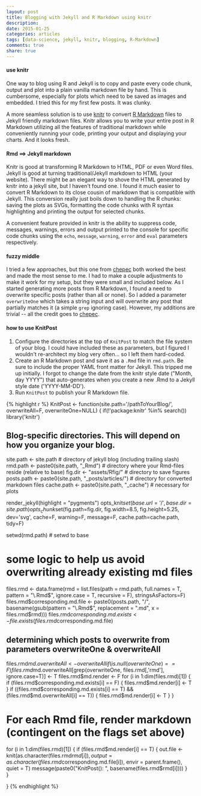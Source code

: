 ```yaml
---
layout: post
title: Blogging with Jekyll and R Markdown using knitr
description: 
date: 2015-01-25
categories: articles
tags: [data-science, jekyll, knitr, blogging, R-Markdown]
comments: true
share: true
---
```

  
#### use knitr 

One way to blog using R and Jekyll is to copy and paste every code chunk, output and plot into a plain vanilla markdown file by hand.  This is cumbersome, especially for plots which need to be saved as images and embedded.  I tried this for my first few posts.  It was clunky.

A more seamless solution is to use [knitr] to convert [R Markdown] files to Jekyll friendly markdown files.  Knitr allows you to write your entire post in R Markdown utilizing all the features of traditional markdown while conveniently running your code, printing your output and displaying your charts.  And it looks fresh.

#### Rmd ==> Jekyll markdown

Knitr is good at transforming R Markdown to HTML, PDF or even Word files.  Jekyll is good at turning traditional/Jekyll markdown to HTML (your website).  There might be an elegant way to shove the HTML generated by knitr into a jekyll site, but I haven't found one.  I found it much easier to convert R Markdown to its close cousin of markdown that is compatible with Jekyll.  This conversion really just boils down to handling the R chunks: saving the plots as SVGs, formatting the code chunks with R syntax highlighting and printing the output for selected chunks.

A convenient feature provided in knitr is the ability to suppress code, messages, warnings, errors and output printed to the console for specific code chunks using the `echo`, `message`, `warning`, `error` and `eval` parameters respectively.

#### fuzzy middle

I tried a few approaches, but this one from [chepec] both worked the best and made the most sense to me.  I had to make a couple adjustments to make it work for my setup, but they were small and included below.  As I started generating more posts from R Markdown, I found a need to overwrite specific posts (rather than all or none).  So I added a parameter `overwriteOne` which takes a string input and will overwrite any post that partially matches it (a simple `grep` ignoring case).  However, my additions are trivial -- all the credit goes to [chepec].

#### how to use KnitPost

1.  Configure the directories at the top of `KnitPost` to match the file system of your blog.  I could have included these as parameters, but I figured I wouldn't re-architect my blog very often... so I left them hard-coded.
2.  Create an R Markdown post and save it as a `.Rmd` file in `rmd.path`.  Be sure to include the proper YAML front matter for Jekyll.  This tripped me up initially.  I forgot to change the date from the knitr style date ("Month, day YYYY") that auto-generates when you create a new .Rmd to a Jekyll style date ('YYYY-MM-DD').
3.  Run `KnitPost` to publish your R Markdown file.



{% highlight r %}
KnitPost <- function(site.path='/pathToYourBlog/', overwriteAll=F, overwriteOne=NULL) {
  if(!'package:knitr' %in% search()) library('knitr')
  
  ## Blog-specific directories.  This will depend on how you organize your blog.
  site.path <- site.path # directory of jekyll blog (including trailing slash)
  rmd.path <- paste0(site.path, "_Rmd") # directory where your Rmd-files reside (relative to base)
  fig.dir <- "assets/Rfig/" # directory to save figures
  posts.path <- paste0(site.path, "_posts/articles/") # directory for converted markdown files
  cache.path <- paste0(site.path, "_cache") # necessary for plots
  
  render_jekyll(highlight = "pygments")
  opts_knit$set(base.url = '/', base.dir = site.path)
  opts_chunk$set(fig.path=fig.dir, fig.width=8.5, fig.height=5.25, dev='svg', cache=F, 
                 warning=F, message=F, cache.path=cache.path, tidy=F)   
  

  setwd(rmd.path) # setwd to base
  
  # some logic to help us avoid overwriting already existing md files
  files.rmd <- data.frame(rmd = list.files(path = rmd.path,
                                full.names = T,
                                pattern = "\\.Rmd$",
                                ignore.case = T,
                                recursive = F), stringsAsFactors=F)
  files.rmd$corresponding.md.file <- paste0(posts.path, "/", basename(gsub(pattern = "\\.Rmd$", replacement = ".md", x = files.rmd$rmd)))
  files.rmd$corresponding.md.exists <- file.exists(files.rmd$corresponding.md.file)
  
  ## determining which posts to overwrite from parameters overwriteOne & overwriteAll
  files.rmd$md.overwriteAll <- overwriteAll
  if(is.null(overwriteOne)==F) files.rmd$md.overwriteAll[grep(overwriteOne, files.rmd[,'rmd'], ignore.case=T)] <- T
  files.rmd$md.render <- F
  for (i in 1:dim(files.rmd)[1]) {
    if (files.rmd$corresponding.md.exists[i] == F) {
      files.rmd$md.render[i] <- T
    }
    if ((files.rmd$corresponding.md.exists[i] == T) && (files.rmd$md.overwriteAll[i] == T)) {
      files.rmd$md.render[i] <- T
    }
  }
  
  # For each Rmd file, render markdown (contingent on the flags set above)
  for (i in 1:dim(files.rmd)[1]) {
    if (files.rmd$md.render[i] == T) {
      out.file <- knit(as.character(files.rmd$rmd[i]), 
                      output = as.character(files.rmd$corresponding.md.file[i]),
                      envir = parent.frame(), 
                      quiet = T)
      message(paste0("KnitPost(): ", basename(files.rmd$rmd[i])))
    }     
  }
  
}
{% endhighlight %}

  
[knitr]:http://yihui.name/knitr/
[Jekyll]:http://jekyllrb.com/
[chepec]:http://chepec.se/2014/07/16/knitr-jekyll.html
[R Markdown]:http://rmarkdown.rstudio.com/
